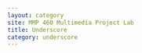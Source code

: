 ```yaml
---
layout: category
site: MMP 460 Multimedia Project Lab
title: Underscore
category: underscore
---
```

